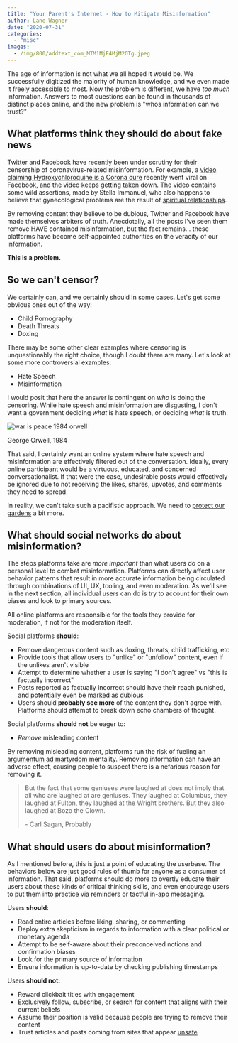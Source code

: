 ```yaml
---
title: "Your Parent's Internet - How to Mitigate Misinformation"
author: Lane Wagner
date: "2020-07-31"
categories: 
  - "misc"
images:
  - /img/800/addtext_com_MTM1MjE4MjM2OTg.jpeg
---
```


The age of information is not what we all hoped it would be. We successfully digitized the majority of human knowledge, and we even made it freely accessible to most. Now the problem is different, we have _too much_ information. Answers to most questions can be found in thousands of distinct places online, and the new problem is "whos information can we trust?"

## What platforms think they should do about fake news

Twitter and Facebook have recently been under scrutiny for their censorship of coronavirus-related misinformation. For example, a [video claiming Hydroxychloroquine is a Corona cure](https://www.bbc.com/news/53559938) recently went viral on Facebook, and the video keeps getting taken down. The video contains some wild assertions, made by Stella Immanuel, who also happens to believe that gynecological problems are the result of [spiritual relationships](https://www.youtube.com/watch?v=9yCXCP3evAg).

By removing content they believe to be dubious, Twitter and Facebook have made themselves arbiters of truth. Anecdotally, all the posts I've seen them remove HAVE contained misinformation, but the fact remains... these platforms have become self-appointed authorities on the veracity of our information.

**This is a problem.**

## So we can't censor?

We certainly can, and we certainly should in some cases. Let's get some obvious ones out of the way:

- Child Pornography
- Death Threats
- Doxing

There may be some other clear examples where censoring is unquestionably the right choice, though I doubt there are many. Let's look at some more controversial examples:

- Hate Speech
- Misinformation

I would posit that here the answer is contingent on _who_ is doing the censoring. While hate speech and misinformation are disgusting, I don't want a government deciding _what_ is hate speech, or deciding _what_ is truth.

![war is peace 1984 orwell](/img/800/war-is-peace-300x225.jpg)

George Orwell, 1984

That said, I certainly want an online system where hate speech and misinformation are effectively filtered out of the conversation. Ideally, every online participant would be a virtuous, educated, and concerned conversationalist. If that were the case, undesirable posts would effectively be ignored due to not receiving the likes, shares, upvotes, and comments they need to spread.

In reality, we can't take such a pacifistic approach. We need to [protect our gardens](https://www.lesswrong.com/posts/tscc3e5eujrsEeFN4/well-kept-gardens-die-by-pacifism) a bit more.

## What should social networks do about misinformation?

The steps platforms take are _more important_ than what users do on a personal level to combat misinformation. Platforms can directly affect user behavior patterns that result in more accurate information being circulated through combinations of UI, UX, tooling, and even moderation. As we'll see in the next section, all individual users can do is try to account for their own biases and look to primary sources.

All online platforms are responsible for the tools they provide for moderation, if not for the moderation itself.

Social platforms **should**:

- Remove dangerous content such as doxing, threats, child trafficking, etc
- Provide tools that allow users to "unlike" or "unfollow" content, even if the unlikes aren't visible
- Attempt to determine whether a user is saying "I don't agree" vs "this is factually incorrect"
- Posts reported as factually incorrect should have their reach punished, and potentially even be marked as dubious
- Users should **probably see more** of the content they don't agree with. Platforms should attempt to break down echo chambers of thought.

Social platforms **should not** be eager to:

- _Remove_ misleading content

By removing misleading content, platforms run the risk of fueling an [argumentum ad martyrdom](https://rationalwiki.org/wiki/Argumentum_ad_martyrdom) mentality. Removing information can have an adverse effect, causing people to suspect there is a nefarious reason for removing it.

> But the fact that some geniuses were laughed at does not imply that all who are laughed at are geniuses. They laughed at Columbus, they laughed at Fulton, they laughed at the Wright brothers. But they also laughed at Bozo the Clown.
> 
> \- Carl Sagan, Probably

## What should users do about misinformation?

As I mentioned before, this is just a point of educating the userbase. The behaviors below are just good rules of thumb for anyone as a consumer of information. That said, platforms should do more to overtly educate their users about these kinds of critical thinking skills, and even encourage users to put them into practice via reminders or tactful in-app messaging.

Users **should**:

- Read entire articles before liking, sharing, or commenting
- Deploy extra skepticism in regards to information with a clear political or monetary agenda
- Attempt to be self-aware about their preconceived notions and confirmation biases
- Look for the primary source of information
- Ensure information is up-to-date by checking publishing timestamps

Users **should not:**

- Reward clickbait titles with engagement
- Exclusively follow, subscribe, or search for content that aligns with their current beliefs
- Assume their position is valid because people are trying to remove their content
- Trust articles and posts coming from sites that appear [unsafe](https://www.sitelock.com/blog/is-this-website-safe/)
